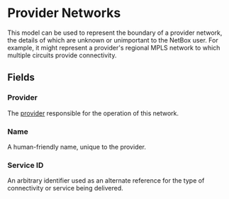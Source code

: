 # Provider Networks

This model can be used to represent the boundary of a provider network, the details of which are unknown or unimportant to the NetBox user. For example, it might represent a provider's regional MPLS network to which multiple circuits provide connectivity.

## Fields

### Provider

The [provider](./provider.md) responsible for the operation of this network.

### Name

A human-friendly name, unique to the provider.

### Service ID

An arbitrary identifier used as an alternate reference for the type of connectivity or service being delivered.

